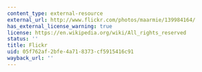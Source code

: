 ```yaml
---
content_type: external-resource
external_url: http://www.flickr.com/photos/maarmie/139984164/
has_external_license_warning: true
license: https://en.wikipedia.org/wiki/All_rights_reserved
status: ''
title: Flickr
uid: 05f762af-2bfe-4a71-8373-cf5915416c91
wayback_url: ''
---
```


